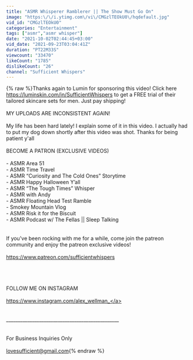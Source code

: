 ```yaml
---
title: "ASMR Whisperer Ramblerer || The Show Must Go On"
image: "https:\/\/i.ytimg.com\/vi\/CMGzlTEOkU0\/hqdefault.jpg"
vid_id: "CMGzlTEOkU0"
categories: "Entertainment"
tags: ["asmr","asmr whisper"]
date: "2021-10-02T02:44:45+03:00"
vid_date: "2021-09-23T03:04:41Z"
duration: "PT22M33S"
viewcount: "33470"
likeCount: "1785"
dislikeCount: "26"
channel: "Sufficient Whispers"
---
```

{% raw %}Thanks again to Lumin for sponsoring this video! Click here <a rel="nofollow" target="blank" href="https://luminskin.com/in/SufficientWhispers">https://luminskin.com/in/SufficientWhispers</a> to get a FREE trial of their tailored skincare sets for men. Just pay shipping!<br /><br />MY UPLOADS ARE INCONSISTENT AGAIN!<br /><br />My life has been hard lately! I explain some of it in this video. I actually had to put my dog down shortly after this video was shot. Thanks for being patient y'all<br /><br />BECOME A PATRON (EXCLUSIVE VIDEOS)<br /><br />- ASMR Area 51<br />- ASMR Time Travel<br />- ASMR “Curiosity and The Cold Ones” Storytime<br />- ASMR Happy Halloween Y’all<br />- ASMR “The Tough Times” Whisper<br />- ASMR with Andy<br />- ASMR Floating Head Test Ramble<br />- Smokey Mountain Vlog<br />- ASMR Risk it for the Biscuit<br />- ASMR Podcast w/ The Fellas || Sleep Talking<br /><br /><br />If you've been rocking with me for a while, come join the patreon community and enjoy the patreon exclusive videos!<br /><br /><a rel="nofollow" target="blank" href="https://www.patreon.com/sufficientwhispers">https://www.patreon.com/sufficientwhispers</a><br /><br /><br /><br /><br />FOLLOW ME ON INSTAGRAM<br /><br /><a rel="nofollow" target="blank" href="https://www.instagram.com/alex_wellman_">https://www.instagram.com/alex_wellman_</a><br /><br /><br />________________________________________________<br /><br /><br />For Business Inquiries Only<br /><br />lovesufficient@gmail.com{% endraw %}
